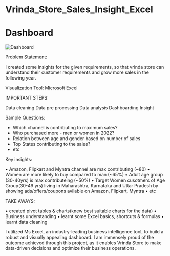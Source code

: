 # Vrinda_Store_Sales_Insight_Excel

# Dashboard
![Dashboard](https://github.com/Ash-pixel10/Vrinda_Store_Sales_Insight_Excel/assets/83878199/2b366be6-71c8-4925-a250-21ffd1d25123)

Problem Statement: 

I created some insights for the given requirements, so that vrinda store can understand their customer requirements and grow more sales in the following year.

Visualization Tool: Microsoft Excel

IMPORTANT STEPS:

Data cleaning
Data pre processing
Data analysis
Dashboarding
Insight

Sample Questions:

* Which channel is contributing to maximum sales?
* Who purchased more - men or women in 2022?
* Relation between age and gender based on number of sales
* Top States contributing to the sales?
* etc
  
Key insights:

• Amazon, Flipkart and Myntra channel are max contributing (~80)
• Women are more likely to buy compared to man (~65%)
• Adult age group (30-40yrs) is max contributeing (~50%)
• Target Women cusotmers of Age Group(30-49 yrs) living in Maharashtra, Karnataka and Uttar Pradesh by showing ads/offers/coupons avilable on Amazon, Flipkart, Myntra
• etc

TAKE AWAYS:

• created pivot tables & charts(knew best suitable charts for the data)
• Business understanding
• learnt some Excel basics, shortcuts & formulas
• learnt data cleaning

I utilized Ms Excel, an industry-leading business intelligence tool, to build a robust and visually appealing dashboard. 
I am immensely proud of the outcome achieved through this project, as it enables Vrinda Store to make data-driven decisions and optimize their business operations.

